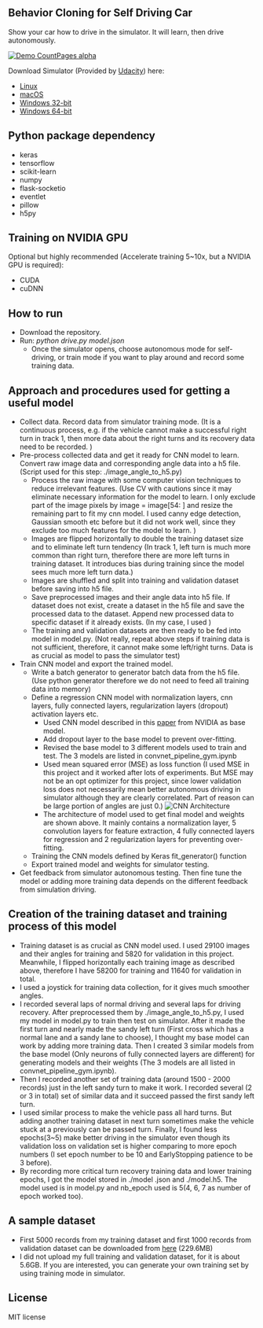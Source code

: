 ## Behavior Cloning for Self Driving Car
Show your car how to drive in the simulator. It will learn, then drive autonomously.

[![Demo CountPages alpha](https://j.gifs.com/qj56Zp.gif)](https://youtu.be/MV6ncz5suBQ)

Download Simulator (Provided by [Udacity](https://www.udacity.com/)) here: 
* [Linux](https://d17h27t6h515a5.cloudfront.net/topher/2016/November/5831f0f7_simulator-linux/simulator-linux.zip)
* [macOS](https://d17h27t6h515a5.cloudfront.net/topher/2016/November/5831f290_simulator-macos/simulator-macos.zip)
* [Windows 32-bit](https://d17h27t6h515a5.cloudfront.net/topher/2016/November/5831f4b6_simulator-windows-32/simulator-windows-32.zip)
* [Windows 64-bit](https://d17h27t6h515a5.cloudfront.net/topher/2016/November/5831f3a4_simulator-windows-64/simulator-windows-64.zip)

## Python package dependency
* keras
* tensorflow
* scikit-learn
* numpy
* flask-socketio
* eventlet
* pillow
* h5py

## Training on NVIDIA GPU 
Optional but highly recommended (Accelerate training 5~10x, but a NVIDIA GPU is required):
* CUDA
* cuDNN

## How to run
* Download the repository.
* Run: *python drive.py model.json*
    * Once the simulator opens, choose autonomous mode for self-driving, or train mode if you want to play around and
     record some training data.  


## Approach and procedures used for getting a useful model

* Collect data. Record data from simulator training mode. (It is a continuous process, e.g. if the vehicle cannot make a 
successful right turn in track 1, then more data about the right turns and its recovery data need to be recorded. ) 
* Pre-process collected data and get it ready for CNN model to learn. Convert raw image data and corresponding angle 
data into a h5 file. (Script used for this step: ./image_angle_to_h5.py)
    * Process the raw image with some computer vision techniques to reduce irrelevant features. (Use CV with cautions
     since it may eliminate necessary information for the model to learn. I only exclude part of the image pixels by 
     image = image[54: ] and resize the remaining part to fit my cnn model. I used canny edge detection, Gaussian smooth
     etc before but it did not work well, since they exclude too much features for the model to learn. ) 
    * Images are flipped horizontally to double the training dataset size and to eliminate left turn tendency (In track 
    1, left turn is much more common than right turn, therefore there are more left turns in training dataset. It 
    introduces bias during training since the model sees much more left turn data.)
    * Images are shuffled and split into training and validation dataset before saving into h5 file. 
    * Save preprocessed images and their angle data into h5 file. If dataset does not exist, create a dataset in the 
    h5 file and save the processed data to the dataset. Append new processed data to specific dataset if it already 
    exists. (In my case, I used )
    * The training and validation datasets are then ready to be fed into model in model.py. (Not really, repeat above
     steps if training data is not sufficient, therefore, it cannot make some left/right turns. Data is as crucial as
      model to pass the simulator test)
* Train CNN model and export the trained model. 
    * Write a batch generator to generator batch data from the h5 file. (Use python generator therefore we do not need 
    to feed all training data into memory)
    * Define a regression CNN model with normalization layers, cnn layers, fully connected layers, regularization layers 
    (dropout) activation layers etc.
        * Used CNN model described in this [paper](http://images.nvidia.com/content/tegra/automotive/images/2016/solutions/pdf/end-to-end-dl-using-px.pdf) 
        from NVIDIA as base model. 
        * Add dropout layer to the base model to prevent over-fitting. 
        * Revised the base model to 3 different models used to train and test. The 3 models are listed in 
        convnet_pipeline_gym.ipynb
        * Used mean squared error (MSE) as loss function (I used MSE in this project and it worked after lots of 
        experiments. But MSE may not be an opt optimizer for this project, since lower validation loss does not necessarily 
        mean better autonomous driving in simulator although they are clearly correlated. Part of reason can be large 
        portion of angles are just 0.)
        ![CNN Architecture](./img/cnn_arch.png)
        * The architecture of model used to get final model and weights are shown above. It mainly contains a normalization 
        layer, 5 convolution layers for feature extraction, 4 fully connected layers for regression and 2 regularization 
        layers for preventing over-fitting.  
    * Training the CNN models defined by Keras fit_generator() function 
    * Export trained model and weights for simulator testing.
* Get feedback from simulator autonomous testing. Then fine tune the model or adding more training data depends on the
 different feedback from simulation driving.

## Creation of the training dataset and training process of this model
* Training dataset is as crucial as CNN model used. I used 29100 images and their angles for training and 5820 for 
validation in this project. Meanwhile, I flipped horizontally each training image as described above, therefore I have 
58200 for training and 11640 for validation in total. 
* I used a joystick for training data collection, for it gives much smoother angles.
* I recorded several laps of normal driving and several laps for driving recovery. After preprocessed them by 
./image_angle_to_h5.py, I used my model in model.py to train then test on simulator. After it made the first turn and 
nearly made the sandy left turn (First cross which has a normal lane and a sandy lane to choose), I thought my base 
model 
can work by adding more training data. Then I created 3 similar models from the base model (Only neurons of fully 
connected layers are different) for generating models and their weights (The 3 models are all listed 
in convnet_pipeline_gym.ipynb). 
* Then I recorded another set of training data (around 1500 - 2000 records) just in the left sandy turn to make it 
work. I recorded several (2 or 3 in total) set of similar data and it succeed passed the first sandy left turn. 
* I used similar process to make the vehicle pass all hard turns. But adding another training dataset in next turn 
sometimes make the vehicle stuck at a previously can be passed turn. Finally, I found less epochs(3~5) make 
better driving in the simulator even though its validation loss on validation set is higher comparing to more 
epoch numbers (I set epoch number to be 10 and EarlyStopping patience to be 3 before). 
* By recording more critical turn recovery training data and lower training epochs, I got the model stored in ./model
.json and 
./model.h5. The model used is in model.py and nb_epoch used is 5(4, 6, 7 as number of epoch worked too).  

## A sample dataset
* First 5000 records from my training dataset and first 1000 records from validation dataset can be downloaded from 
[here](https://pan.baidu.com/s/1ge2fF27) (229.6MB)
* I did not upload my full training and validation dataset, for it is about 5.6GB. If you are interested, you can 
generate your own training set by using training mode in simulator.  

## License
MIT license
